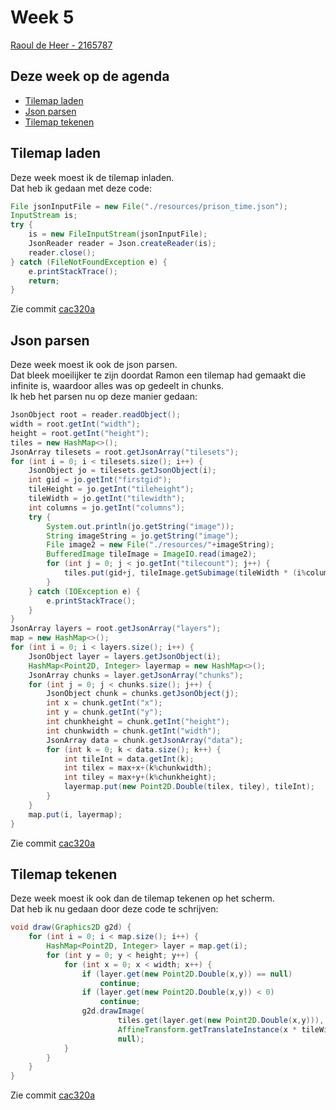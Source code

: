 # Week 5
[Raoul de Heer - 2165787](https://github.com/raouldeheer)
## Deze week op de agenda

-   [Tilemap laden](#Tilemap-laden)
-   [Json parsen](#Json-parsen)
-   [Tilemap tekenen](#Tilemap-tekenen)

## Tilemap laden
Deze week moest ik de tilemap inladen.  
Dat heb ik gedaan met deze code:
```java
File jsonInputFile = new File("./resources/prison_time.json");
InputStream is;
try {
    is = new FileInputStream(jsonInputFile);
    JsonReader reader = Json.createReader(is);
    reader.close();
} catch (FileNotFoundException e) {
    e.printStackTrace();
    return;
}
```
Zie commit [cac320a](https://github.com/ti-festival-planner/project/commit/cac320a096bc736ce954087a2c0a2b5089c202fc)

## Json parsen
Deze week moest ik ook de json parsen.  
Dat bleek moeilijker te zijn doordat Ramon een tilemap had gemaakt die infinite is, waardoor alles was op gedeelt in chunks.  
Ik heb het parsen nu op deze manier gedaan:  
```java
JsonObject root = reader.readObject();
width = root.getInt("width");
height = root.getInt("height");
tiles = new HashMap<>();
JsonArray tilesets = root.getJsonArray("tilesets");
for (int i = 0; i < tilesets.size(); i++) {
    JsonObject jo = tilesets.getJsonObject(i);
    int gid = jo.getInt("firstgid");
    tileHeight = jo.getInt("tileheight");
    tileWidth = jo.getInt("tilewidth");
    int columns = jo.getInt("columns");
    try {
        System.out.println(jo.getString("image"));
        String imageString = jo.getString("image");
        File image2 = new File("./resources/"+imageString);
        BufferedImage tileImage = ImageIO.read(image2);
        for (int j = 0; j < jo.getInt("tilecount"); j++) {
            tiles.put(gid+j, tileImage.getSubimage(tileWidth * (i%columns), tileHeight * (i/columns), tileWidth, tileHeight));
        }
    } catch (IOException e) {
        e.printStackTrace();
    }
}
JsonArray layers = root.getJsonArray("layers");
map = new HashMap<>();
for (int i = 0; i < layers.size(); i++) {
    JsonObject layer = layers.getJsonObject(i);
    HashMap<Point2D, Integer> layermap = new HashMap<>();
    JsonArray chunks = layer.getJsonArray("chunks");
    for (int j = 0; j < chunks.size(); j++) {
        JsonObject chunk = chunks.getJsonObject(j);
        int x = chunk.getInt("x");
        int y = chunk.getInt("y");
        int chunkheight = chunk.getInt("height");
        int chunkwidth = chunk.getInt("width");
        JsonArray data = chunk.getJsonArray("data");
        for (int k = 0; k < data.size(); k++) {
            int tileInt = data.getInt(k);
            int tilex = max+x+(k%chunkwidth);
            int tiley = max+y+(k%chunkheight);
            layermap.put(new Point2D.Double(tilex, tiley), tileInt);
        }
    }
    map.put(i, layermap);
}
```
Zie commit [cac320a](https://github.com/ti-festival-planner/project/commit/cac320a096bc736ce954087a2c0a2b5089c202fc)

## Tilemap tekenen
Deze week moest ik ook dan de tilemap tekenen op het scherm.  
Dat heb ik nu gedaan door deze code te schrijven: 
```java
void draw(Graphics2D g2d) {
    for (int i = 0; i < map.size(); i++) {
        HashMap<Point2D, Integer> layer = map.get(i);
        for (int y = 0; y < height; y++) {
            for (int x = 0; x < width; x++) {
                if (layer.get(new Point2D.Double(x,y)) == null)
                    continue;
                if (layer.get(new Point2D.Double(x,y)) < 0)
                    continue;
                g2d.drawImage(
                        tiles.get(layer.get(new Point2D.Double(x,y))),
                        AffineTransform.getTranslateInstance(x * tileWidth, y * tileHeight),
                        null);
            }
        }
    }
}
```
Zie commit [cac320a](https://github.com/ti-festival-planner/project/commit/cac320a096bc736ce954087a2c0a2b5089c202fc)